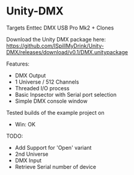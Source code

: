 # Unity-DMX

Targets Enttec DMX USB Pro Mk2 + Clones

Download the Unity DMX package here:
https://github.com/ISpillMyDrink/Unity-DMX/releases/download/v0.1/DMX.unitypackage

Features:
- DMX Output
- 1 Universe / 512 Channels
- Threaded I/O process
- Basic Inpsector with Serial port selection
- Simple DMX console window

Tested builds of the example project on
- Win: OK

TODO:
- Add Support for 'Open' variant
- 2nd Universe 
- DMX Input
- Retrieve Serial number of device
